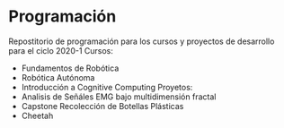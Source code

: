 # Programación
Repostitorio de programación para los cursos y proyectos de desarrollo para el ciclo 2020-1
Cursos:
  - Fundamentos de Robótica
  - Robótica Autónoma
  - Introducción a Cognitive Computing
Proyetos:
  - Analisis de Señáles EMG bajo multidimensión fractal
  - Capstone Recolección de Botellas Plásticas
  - Cheetah
